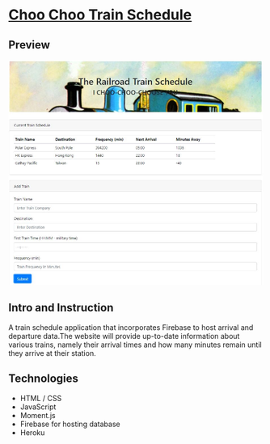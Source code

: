 # [Choo Choo Train Schedule](https://train-schedule-js.herokuapp.com/)

## Preview

![App Preview](https://github.com/laugeorge/Train-Scheduler/blob/master/asset/snapshot.jpg)

## Intro and Instruction
A train schedule application that incorporates Firebase to host arrival and departure data.The website will provide up-to-date information about various trains, namely their arrival times and how many minutes remain until they arrive at their station.

## Technologies
* HTML / CSS
* JavaScript
* Moment.js
* Firebase for hosting database
* Heroku





